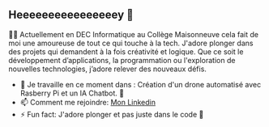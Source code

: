 ## Heeeeeeeeeeeeeeeey 👋

🐳🐳 Actuellement en DEC Informatique au Collège Maisonneuve cela fait de moi une amoureuse de tout ce qui touche à la tech. J'adore plonger dans des projets qui demandent à la fois créativité et logique. Que ce soit le développement d’applications, la programmation ou l'exploration de nouvelles technologies, j’adore relever des nouveaux défis.
- 🔭 Je travaille en ce moment dans : Création d'un drone automatisé avec Rasberry Pi et un IA Chatbot. 👾
- 📫 Comment me rejoindre: [Mon Linkedin](https://www.linkedin.com/in/nessrinetabta/)
- ⚡ Fun fact: J'adore plonger et pas juste dans le code 🤿
